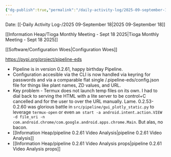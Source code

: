 ```yaml
---
{"dg-publish":true,"permalink":"/daily-activity-log/2025-09-september-18/","noteIcon":"","created":"2025-09-18T13:02:07.119-05:00"}
---
```


Date: [[-Daily Activity Log-/2025 09-September 18\|2025 09-September 18]]

[[Information Heap/Tioga Monthly Meeting - Sept 18 2025\|Tioga Monthly Meeting - Sept 18 2025]]

[[Software/Configuration Woes\|Configuration Woes]]

https://pypi.org/project/pipeline-eds
- Pipeline is in version 0.2.61, happy birthday Pipeline.
- Configuration accesible via the CLI is now handled via keyring for passwords and via a comparable flat single /.pipeline-eds/config.json file for things like plant names, ZD values, and URL.
- Key problem - Termux does not launch temp files on its own. I had to dial back to serving the HTML with a lite server to be control+C cancelled and for the user to over the URL manually. Lame. 0.2.53-0.2.60 was glorious battle in `src/pipeline/gui_plotly_static.py` to leverage `termux-open` or even `am start -a android.intent.action.VIEW -d file_uri -n com.android.chrome/com.google.android.apps.chrome.Main`. But alas, no bacon.
- [[Information Heap/pipeline 0.2.61 Video Analysis\|pipeline 0.2.61 Video Analysis]]
- [[Information Heap/pipeline 0.2.61 Video Analysis props\|pipeline 0.2.61 Video Analysis props]]
